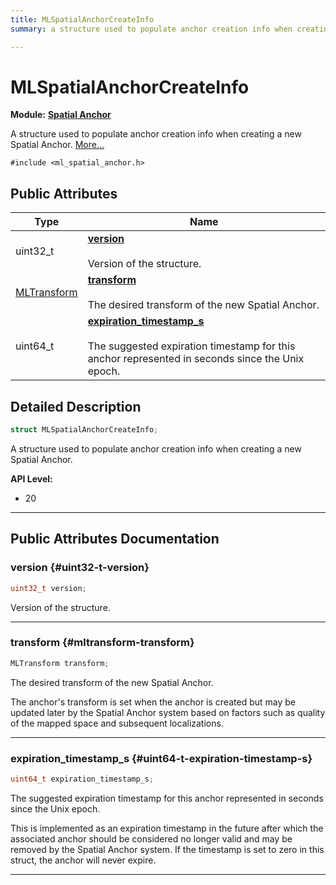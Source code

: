 ```yaml
---
title: MLSpatialAnchorCreateInfo
summary: a structure used to populate anchor creation info when creating a new spatial anchor. 

---
```


# MLSpatialAnchorCreateInfo

**Module:** **[Spatial Anchor](/versioned_docs/version-03-Jan-2023/api-ref/api/Modules/group___spatial_anchor/group___spatial_anchor.md)**



A structure used to populate anchor creation info when creating a new Spatial Anchor.  [More...](#detailed-description)


`#include <ml_spatial_anchor.h>`

## Public Attributes

| Type           | Name           |
| -------------- | -------------- |
| uint32_t | **[version](/versioned_docs/version-03-Jan-2023/api-ref/api/Modules/group___spatial_anchor/struct_m_l_spatial_anchor_create_info.md#uint32-t-version)** <br></br>Version of the structure.  |
| [MLTransform](/versioned_docs/version-03-Jan-2023/api-ref/api/Modules/group___common/struct_m_l_transform.md) | **[transform](/versioned_docs/version-03-Jan-2023/api-ref/api/Modules/group___spatial_anchor/struct_m_l_spatial_anchor_create_info.md#mltransform-transform)** <br></br>The desired transform of the new Spatial Anchor.  |
| uint64_t | **[expiration_timestamp_s](/versioned_docs/version-03-Jan-2023/api-ref/api/Modules/group___spatial_anchor/struct_m_l_spatial_anchor_create_info.md#uint64-t-expiration-timestamp-s)** <br></br>The suggested expiration timestamp for this anchor represented in seconds since the Unix epoch.  |

## Detailed Description

```cpp
struct MLSpatialAnchorCreateInfo;
```

A structure used to populate anchor creation info when creating a new Spatial Anchor. 




**API Level:**
  * 20 




-----------
## Public Attributes Documentation

### version {#uint32-t-version}

```cpp
uint32_t version;
```

Version of the structure. 





-----------

### transform {#mltransform-transform}

```cpp
MLTransform transform;
```

The desired transform of the new Spatial Anchor. 

The anchor's transform is set when the anchor is created but may be updated later by the Spatial Anchor system based on factors such as quality of the mapped space and subsequent localizations. 





-----------

### expiration_timestamp_s {#uint64-t-expiration-timestamp-s}

```cpp
uint64_t expiration_timestamp_s;
```

The suggested expiration timestamp for this anchor represented in seconds since the Unix epoch. 

This is implemented as an expiration timestamp in the future after which the associated anchor should be considered no longer valid and may be removed by the Spatial Anchor system. If the timestamp is set to zero in this struct, the anchor will never expire. 





-----------

